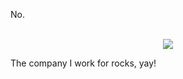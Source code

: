 No.

<br/>

<center><img src="https://raw.githubusercontent.com/i90rr/i90rr.github.io/master/resources/img/me.jpg" ></center>

The company I work for rocks, yay!

